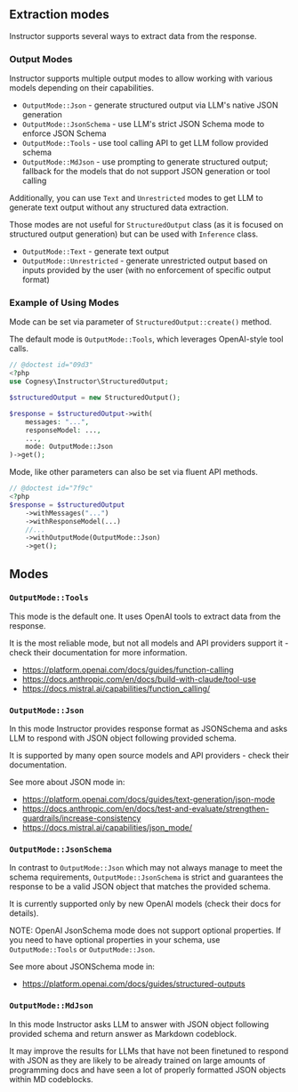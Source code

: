 ## Extraction modes

Instructor supports several ways to extract data from the response.

### Output Modes

Instructor supports multiple output modes to allow working with various models depending on their capabilities.
- `OutputMode::Json` - generate structured output via LLM's native JSON generation
- `OutputMode::JsonSchema` - use LLM's strict JSON Schema mode to enforce JSON Schema
- `OutputMode::Tools` - use tool calling API to get LLM follow provided schema
- `OutputMode::MdJson` - use prompting to generate structured output; fallback for the models that do not support JSON generation or tool calling

Additionally, you can use `Text` and `Unrestricted` modes to get LLM to generate text output without any structured data extraction.

Those modes are not useful for `StructuredOutput` class (as it is focused on structured output generation) but can be used with `Inference` class.

- `OutputMode::Text` - generate text output
- `OutputMode::Unrestricted` - generate unrestricted output based on inputs provided by the user (with no enforcement of specific output format)

### Example of Using Modes

Mode can be set via parameter of `StructuredOutput::create()` method.

The default mode is `OutputMode::Tools`, which leverages OpenAI-style tool calls.

```php
// @doctest id="09d3"
<?php
use Cognesy\Instructor\StructuredOutput;

$structuredOutput = new StructuredOutput();

$response = $structuredOutput->with(
    messages: "...",
    responseModel: ...,
    ...,
    mode: OutputMode::Json
)->get();
```
Mode, like other parameters can also be set via fluent API methods.

```php
// @doctest id="7f9c"
<?php
$response = $structuredOutput
    ->withMessages("...")
    ->withResponseModel(...)
    //...
    ->withOutputMode(OutputMode::Json)
    ->get();
```

## Modes

### `OutputMode::Tools`

This mode is the default one. It uses OpenAI tools to extract data from the
response.

It is the most reliable mode, but not all models and API providers support it -
check their documentation for more information.

 - https://platform.openai.com/docs/guides/function-calling
 - https://docs.anthropic.com/en/docs/build-with-claude/tool-use
 - https://docs.mistral.ai/capabilities/function_calling/


### `OutputMode::Json`

In this mode Instructor provides response format as JSONSchema and asks LLM
to respond with JSON object following provided schema.

It is supported by many open source models and API providers - check their
documentation.

See more about JSON mode in:

 - https://platform.openai.com/docs/guides/text-generation/json-mode
 - https://docs.anthropic.com/en/docs/test-and-evaluate/strengthen-guardrails/increase-consistency
 - https://docs.mistral.ai/capabilities/json_mode/


### `OutputMode::JsonSchema`

In contrast to `OutputMode::Json` which may not always manage to meet the schema requirements,
`OutputMode::JsonSchema` is strict and guarantees the response to be a valid JSON object that matches
the provided schema.

It is currently supported only by new OpenAI models (check their docs for details).

NOTE: OpenAI JsonSchema mode does not support optional properties. If you need to have optional
properties in your schema, use `OutputMode::Tools` or `OutputMode::Json`.

See more about JSONSchema mode in:

 - https://platform.openai.com/docs/guides/structured-outputs


### `OutputMode::MdJson`

In this mode Instructor asks LLM to answer with JSON object following provided schema and
return answer as Markdown codeblock.

It may improve the results for LLMs that have not been finetuned to respond with JSON
as they are likely to be already trained on large amounts of programming docs and have
seen a lot of properly formatted JSON objects within MD codeblocks.
